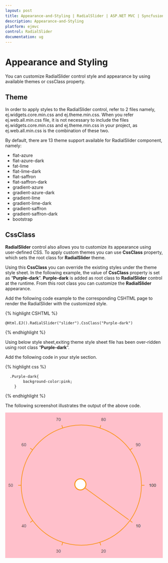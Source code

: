 ```yaml
---
layout: post
title: Appearance-and-Styling | RadialSlider | ASP.NET MVC | Syncfusion
description: Appearance-and-Styling
platform: ejmvc
control: RadialSlider
documentation: ug
---
```

# Appearance and Styling

You can customize RadialSlider control style and appearance by using available themes or cssClass property.

## Theme

In order to apply styles to the RadialSlider control, refer to 2 files namely, ej.widgets.core.min.css and ej.theme.min.css. When you refer ej.web.all.min.css file, it is not necessary to include the files ej.widgets.core.min.css and ej.theme.min.css in your project, as ej.web.all.min.css is the combination of these two. 

By default, there are 13 theme support available for RadialSlider component, namely:

* flat-azure
* flat-azure-dark
* fat-lime
* flat-lime-dark
* flat-saffron
* flat-saffron-dark
* gradient-azure
* gradient-azure-dark
* gradient-lime
* gradient-lime-dark
* gradient-saffron
* gradient-saffron-dark
* bootstrap

## CssClass

**RadialSlider** control also allows you to customize its appearance using user-defined CSS. To apply custom themes you can use **CssClass** property, which sets the root class for **RadialSlider** theme.

Using this **CssClass** you can override the existing styles under the theme style sheet. In the following example, the value of **CssClass** property is set as “**Purple-dark**”. **Purple-dark** is added as root class to **RadialSlider** control at the runtime. From this root class you can customize the **RadialSlider** appearance.

Add the following code example to the corresponding CSHTML page to render the RadialSlider with the customized style.

{% highlight CSHTML %}

    @Html.EJ().RadialSlider("slider").CssClass("Purple-dark")

{% endhighlight %}

Using below style sheet,exiting theme style sheet file has been over-ridden using root class “**Purple-dark**”. 

Add the following code in your style section.

{% highlight css %}
        
	  .Purple-dark{
		    background-color:pink;
		}

{% endhighlight %}

The following screenshot illustrates the output of the above code.

![](Appearance-and-Styling_images\Appearance-and-Styling_images_img1.png)

